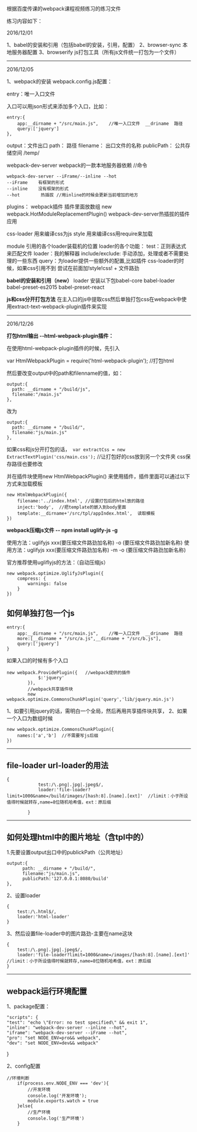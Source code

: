 ﻿根据百度传课的webpack课程视频练习的练习文件

练习内容如下：


2016/12/01

1、babel的安装和引用（包括babel的安装，引用，配置）
2、browser-sync 本地服务器配置
3、browserify js打包工具（所有js文件统一打包为一个文件）


----------


2016/12/05

1、webpack的安装
webpack.config.js配置：

entry：唯一入口文件

入口可以用json形式来添加多个入口，比如：

    entry:{
        app:__dirname + "/src/main.js",    //唯一入口文件  __driname  路径
    	query:['jquery']
    },

output：文件出口
path：  路径
filename： 出口文件的名称
publicPath： 公共存储空间     /temp/
	
	
webpack-dev-server   webpack的一款本地服务器依赖   //命令 

    webpack-dev-server --iFrame/--inline --hot
    --iFrame    有框架的形式
    --inline    没有框架的形式
    --hot        热插拔 //用inline的时候会更新当前增加的地方
	
plugins：   webpack插件  插件里面放数组
new webpack.HotModuleReplacementPlugin()    webpack-dev-server热插拔的插件应用<p>
	
	
css-loader  用来编译css为js
style       用来编译css用require来加载

module  引用的各个loader装载机的位置
loader的各个功能：
test：正则表达式来匹配文件
loader：我的解释器
include/exclude: 手动添加，处理或者不需要处理的一些东西
query：为loader提供一些额外的配置,比如插件
css-loader的时候，如果css引用不到  尝试在前面加!style!css! + 文件路劲

**babel的安装和引用（new）**
loader 安装以下包babel-core babel-loader babel-preset-es2015 babel-preset-react
 
 
**js和css分开打包方法**
在主入口的js中提取css然后单独打包css在webpack中使用extract-text-webpack-plugin插件来实现


----------


2016/12/26

**打包html输出 --html-webpack-plugin插件：**

在使用html-webpack-plugin插件的时候，先引入

var HtmlWebpackPlugin = require('html-webpack-plugin');  //打包html

然后要改变output中的path和filenname的值，如：

    output:{    	
      path: __dirname + "/build/js",
      filename:"/main.js"   
    },

改为

    output:{    	
      path: __dirname + "/build/",
      filename:"js/main.js"   
    },

如果css和js分开打包的话，`
var extractCss = new ExtractTextPlugin('css/main.css');` //让打包好的css放到另一个文件夹
css保存路径也要修改

并在插件块使用new HtmlWebpackPlugin() 来使用插件，插件里面可以通过以下方式来加载模板

    new HtmlWebpackPlugin({
    	filename:'../index.html', //设置打包后的html放的路径
    	inject:'body',  //把template的嵌入到body里面
        template:__dirname+'/src/tpl/appIndex.html',  读取模板
    })

 
 
 
**webpack压缩js文件 -- npm install uglify-js -g**
 
 使用方法：uglifyjs xxx(要压缩文件路劲加名称) -o (要压缩文件路劲加新名称)
 使用方法：uglifyjs xxx(要压缩文件路劲加名称) -m  -o (要压缩文件路劲加新名称)
 
 官方推荐使用ugliflyjs的方法：（自动压缩js）

    new webpack.optimize.UglifyJsPlugin({
    	compress: {
        	warnings: false
        }
    })


## 如何单独打包一个js ##

    entry:{
    	app:__dirname + "/src/main.js",    //唯一入口文件  __driname  路径
    	more:[__dirname + "/src/a.js",__dirname + "/src/b.js"],
    	query:['jquery']
    }
如果入口的时候有多个入口

    new webpack.ProvidePlugin({   //webpack提供的插件
    			$:'jquery'
    		}),
    		//webpack共享插件块
    		new webpack.optimize.CommonsChunkPlugin('query','lib/jquery.min.js')

1、如要引用jquery的话，需明白一个全局，然后再用共享插件块共享，
2、如果一个入口为数组时候

    new webpack.optimize.CommonsChunkPlugin({
        names:['a','b']  //不需要写js后缀
    })


----------
## file-loader url-loader的用法 ##

    {
    			test:/\.png|.jpg|.jpeg$/,
    			loader:'file-loader?limit=1000&name=/build/images/[hash:8].[name].[ext]'  //limit：小于所设值得时候就转存,name=8位随机哈希值，ext：原后缀
    			
    		}


----------

## 如何处理html中的图片地址（含tpl中的） ##
1.先要设置output出口中的publickPath（公共地址）

    output:{
          path: __dirname + "/build/",
          filename:"js/main.js",
          publicPath:'127.0.0.1:8080/build'
    },
2、设置loader

    {
		test:/\.html$/,
		loader:'html-loader'
	}
3、然后设置file-loader中的图片路劲-主要在name这块

    {
		test:/\.png|.jpg|.jpeg$/,
		loader:'file-loader?limit=1000&name=/images/[hash:8].[name].[ext]'  //limit：小于所设值得时候就转存,name=8位随机哈希值，ext：原后缀
	}
	


----------
## webpack运行环境配置 ##
1、package配置：

    "scripts": {
    "test": "echo \"Error: no test specified\" && exit 1",
    "inline": "webpack-dev-server --inline --hot",
    "iframe": "webpack-dev-server --iFrame --hot",
    "pro": "set NODE_ENV=pro&& webpack",
    "dev": "set NODE_ENV=dev&& webpack"
  }
  
2、config配置

    //环境判断
        if(process.env.NODE_ENV === 'dev'){
        	//开发环境
        	console.log('开发环境');
        	module.exports.watch = true
        }else{
        	//生产环境
        	console.log('生产环境')
        }


    		
    		
    		
	

 
 
 
 
 